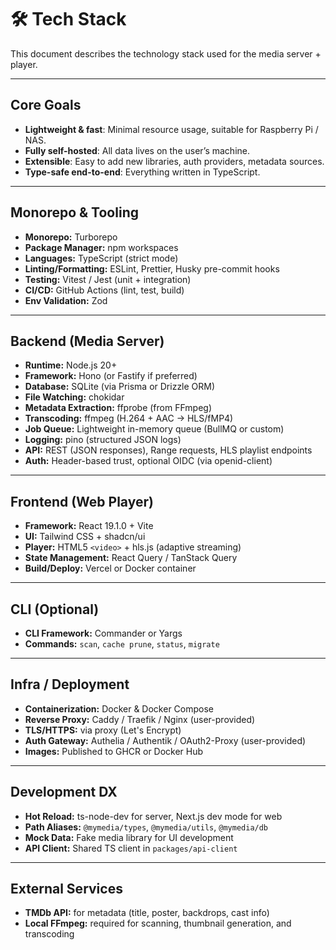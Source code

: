 # 🛠 Tech Stack

This document describes the technology stack used for the media server + player.

---

## Core Goals

- **Lightweight & fast**: Minimal resource usage, suitable for Raspberry Pi / NAS.
- **Fully self-hosted**: All data lives on the user’s machine.
- **Extensible**: Easy to add new libraries, auth providers, metadata sources.
- **Type-safe end-to-end**: Everything written in TypeScript.

---

## Monorepo & Tooling

- **Monorepo:** Turborepo
- **Package Manager:** npm workspaces
- **Languages:** TypeScript (strict mode)
- **Linting/Formatting:** ESLint, Prettier, Husky pre-commit hooks
- **Testing:** Vitest / Jest (unit + integration)
- **CI/CD:** GitHub Actions (lint, test, build)
- **Env Validation:** Zod

---

## Backend (Media Server)

- **Runtime:** Node.js 20+
- **Framework:** Hono (or Fastify if preferred)
- **Database:** SQLite (via Prisma or Drizzle ORM)
- **File Watching:** chokidar
- **Metadata Extraction:** ffprobe (from FFmpeg)
- **Transcoding:** ffmpeg (H.264 + AAC → HLS/fMP4)
- **Job Queue:** Lightweight in-memory queue (BullMQ or custom)
- **Logging:** pino (structured JSON logs)
- **API:** REST (JSON responses), Range requests, HLS playlist endpoints
- **Auth:** Header-based trust, optional OIDC (via openid-client)

---

## Frontend (Web Player)

- **Framework:** React 19.1.0 + Vite
- **UI:** Tailwind CSS + shadcn/ui
- **Player:** HTML5 `<video>` + hls.js (adaptive streaming)
- **State Management:** React Query / TanStack Query
- **Build/Deploy:** Vercel or Docker container

---

## CLI (Optional)

- **CLI Framework:** Commander or Yargs
- **Commands:** `scan`, `cache prune`, `status`, `migrate`

---

## Infra / Deployment

- **Containerization:** Docker & Docker Compose
- **Reverse Proxy:** Caddy / Traefik / Nginx (user-provided)
- **TLS/HTTPS:** via proxy (Let's Encrypt)
- **Auth Gateway:** Authelia / Authentik / OAuth2-Proxy (user-provided)
- **Images:** Published to GHCR or Docker Hub

---

## Development DX

- **Hot Reload:** ts-node-dev for server, Next.js dev mode for web
- **Path Aliases:** `@mymedia/types`, `@mymedia/utils`, `@mymedia/db`
- **Mock Data:** Fake media library for UI development
- **API Client:** Shared TS client in `packages/api-client`

---

## External Services

- **TMDb API:** for metadata (title, poster, backdrops, cast info)
- **Local FFmpeg:** required for scanning, thumbnail generation, and transcoding
